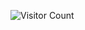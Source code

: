 ![Visitor Count](https://komarev.com/ghpvc/?username=aaryapathak12&color=blue)

<!---
aaryapathak12/aaryapathak12 is a ✨ special ✨ repository because its `README.md` (this file) appears on your GitHub profile.
You can click the Preview link to take a look at your changes.
--->
